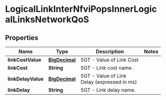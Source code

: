 
# LogicalLinkInterNfviPopsInnerLogicalLinksNetworkQoS

## Properties
Name | Type | Description | Notes
------------ | ------------- | ------------- | -------------
**linkCostValue** | [**BigDecimal**](BigDecimal.md) | 5GT - Value of Link Cost | 
**linkCost** | **String** | 5GT - Link cost name . | 
**linkDelayValue** | [**BigDecimal**](BigDecimal.md) | 5GT - Value of Link Delay (expressed in ms) | 
**linkDelay** | **String** | 5GT - Link delay name. | 



